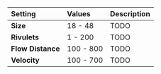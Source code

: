 | Setting           | Values    | Description |
| :---------------- | :-------- | :---------- |
| **Size**          | 18 - 48   | TODO        |
| **Rivulets**      | 1 - 200   | TODO        |
| **Flow Distance** | 100 - 800 | TODO        |
| **Velocity**      | 100 - 700 | TODO        |







